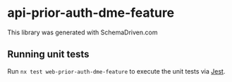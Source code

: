 
# api-prior-auth-dme-feature

This library was generated with SchemaDriven.com

## Running unit tests

Run `nx test web-prior-auth-dme-feature` to execute the unit tests via [Jest](https://jestjs.io).

